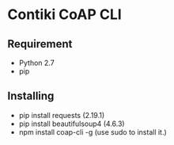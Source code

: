 # Contiki CoAP CLI

## Requirement
* Python 2.7
* pip

## Installing
* pip install requests (2.19.1)
* pip install beautifulsoup4 (4.6.3)
* npm install coap-cli -g (use sudo to install it.)
